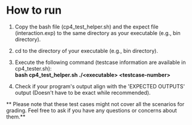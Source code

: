 # How to run 

1. Copy the bash file (cp4_test_helper.sh) and the expect file (interaction.exp) to the same directory as your executable (e.g., bin directory).

2. cd to the directory of your executable (e.g., bin directory).

3. Execute the following command (testcase information are available in cp4_tester.sh):  
    **bash cp4_test_helper.sh ./&lt;executable&gt; &lt;testcase-number&gt;**

4.  Check if your program's output align with the 'EXPECTED OUTPUTS' output (Doesn't have to be exact while recommended).

** Please note that these test cases might not cover all the scenarios for grading. Feel free to ask if you have any questions or concerns about them.**
